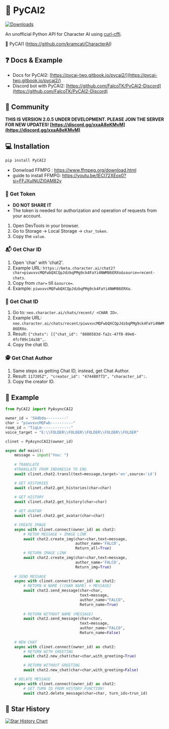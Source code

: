 # 💬 PyCAI2

[![Downloads](https://static.pepy.tech/badge/pycai2)](https://pepy.tech/project/pycai2)

An unofficial Python API for Character AI using [curl-cffi](https://github.com/yifeikong/curl_cffi).

 💬 PyCAI1
(https://github.com/kramcat/CharacterAI)

## ❓ Docs & Example

- Docs for PyCAI2: [https://pycai-two.gitbook.io/pycai2/](https://pycai-two.gitbook.io/pycai2/)
- Discord bot with PyCAI2: [https://github.com/FalcoTK/PyCAI2-Discord](https://github.com/FalcoTK/PyCAI2-Discord)

## 🏅 Community
**THIS IS VERSION 2.0.5 UNDER DEVELOPMENT. PLEASE JOIN THE SERVER FOR NEW UPDATES!
[https://discord.gg/xxaA8eKMvM](https://discord.gg/xxaA8eKMvM)**

## 💻 Installation
```bash
pip install PyCAI2
```
- Donwload FFMPG : https://www.ffmpeg.org/download.html
- guide to install FFMPG: https://youtu.be/IECI72XEox0?si=FFJXulNUZI0AM82y

### 🔑 Get Token 
- **DO NOT SHARE IT**
- The token is needed for authorization and operation of requests from your account.
1. Open DevTools in your browser.
2. Go to Storage -> Local Storage -> `char_token`.
3. Copy the `value`.

### 📬 Get Char ID
1. Open 'char' with 'chat2'.
2. Example URL: `https://beta.character.ai/chat2?char=piwvxvcMQFwbQXCQpJdzbqPMg9ck4FaYi4NWM86ERXo&source=recent-chats`.
3. Copy from `char=` till `&source=`.
4. Example: `piwvxvcMQFwbQXCQpJdzbqPMg9ck4FaYi4NWM86ERXo`.

### 👻 Get Chat ID
1. Go to: `neo.character.ai/chats/recent/ <CHAR ID>`.
2. Example URL: `neo.character.ai/chats/recent/piwvxvcMQFwbQXCQpJdzbqPMg9ck4FaYi4NWM86ERXo`.
3. Result: `{"chats": [{"chat_id": "8880583d-fa2c-47f8-89e6-4fcf09c14a38",`.
4. Copy the chat ID.

### 🕵️ Get Chat Author
1. Same steps as getting Chat ID, instead, get Chat Author.
2. Result: `117205Z", "creator_id": "474480773", "character_id":`.
3. Copy the creator ID.

## 📙 Example
```python
from PyCAI2 import PyAsyncCAI2

owner_id = '54dbda---------'
char = "piwvxvcMQFwb----------"
room_id = "TiqLm-------------"
voice_target = "E:\\FOLDER\\FOLDER\\FOLDER\\FOLDER\\FOLDER"

clinet = PyAsyncCAI2(owner_id)

async def main():
    message = input("You: ")
     
    # TRANSLATE 
    #TRANSLATE FROM INDONESIA TO ENG
    await clinet.chat2.transl(text=message,target='en',source='id') 

    # GET HISTORIES
    await clinet.chat2.get_histories(char=char)
    
    # GET HISTORY
    await clinet.chat2.get_history(char=char)

    # GET AVATAR
    await clinet.chat2.get_avatar(char=char)

    # CREATE IMAGE
    async with clinet.connect(owner_id) as chat2:
        # RETUR MESSAGE + IMAGE LINK 
        await chat2.create_img(char=char,text=message,
                               author_name='FALCO',
                               Return_all=True)
        # RETURN IMAGE LINK
        await chat2.create_img(char=char,text=message,
                               author_name='FALCO',
                               Return_img=True)
        
    # SEND MESSAGE
    async with clinet.connect(owner_id) as chat2:
        # RETURN W NAME {(CHAR NAME) + MESSAGE}
        await chat2.send_message(char=char,
                                 text=message,
                                 author_name="FALCO",
                                 Return_name=True)
        
        # RETURN WITHOUT NAME (MESSAGE)
        await chat2.send_message(char=char,
                                 text=message,
                                 author_name="FALCO",
                                 Return_name=False)
    
    # NEW CHAT
    async with clinet.connect(owner_id) as chat2:
        # RETURN WITH GREETING
        await chat2.new_chat(char=char,with_greeting=True)

        # RETURN WITHOUT GREETING 
        await chat2.new_chat(char=char,with_greeting=False)

    # DELATE MESSAGE 
    async with clinet.connect(owner_id) as chat2:
        # GET TURN ID FROM HISTORY FUNCTION!
        await chat2.delete_message(char=char, turn_ids=trun_id)
```

## 🌟 Star History

<a href="https://star-history.com/#FalcoTK/PyCAI2&Date">
 <picture>
   <source media="(prefers-color-scheme: dark)" srcset="https://api.star-history.com/svg?repos=FalcoTK/PyCAI2&type=Date&theme=dark" />
   <source media="(prefers-color-scheme: light)" srcset="https://api.star-history.com/svg?repos=FalcoTK/PyCAI2&type=Date" />
   <img alt="Star History Chart" src="https://api.star-history.com/svg?repos=FalcoTK/PyCAI2&type=Date" />
 </picture>
</a>

